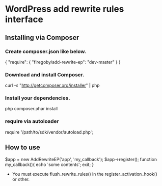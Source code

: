 # WordPress add rewrite rules interface

## Installing via Composer

### Create composer.json like below.

  {
      "require": {
          "firegoby/add-rewrite-ep": "dev-master"
      }
  }

### Download and install Composer.

  curl -s "http://getcomposer.org/installer" | php

### Install your dependencies.

  php composer.phar install

### require via autoloader

  require '/path/to/sdk/vendor/autoload.php';

## How to use

  $app = new AddRewriteEP('app', 'my_callback');
  $app->register();
  function my_callback(){
      echo 'some contents';
      exit;
  }

* You must execute flush_rewrite_rules() in the register_activation_hook() or other.

